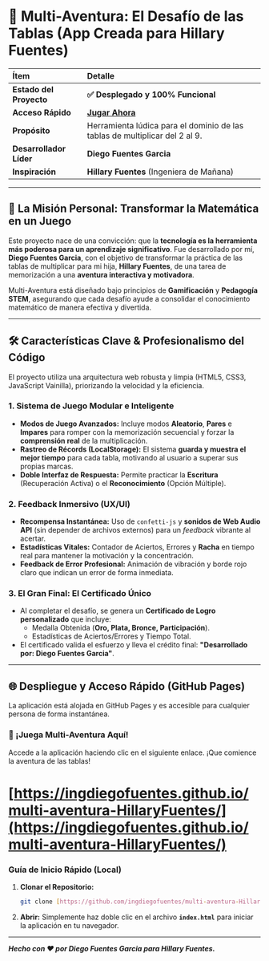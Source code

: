 # 🚀 Multi-Aventura: El Desafío de las Tablas (App Creada para Hillary Fuentes)

| Ítem | Detalle |
| :--- | :--- |
| **Estado del Proyecto** | **✅ Desplegado y 100% Funcional** |
| **Acceso Rápido** | **[Jugar Ahora](https://ingdiegofuentes.github.io/multi-aventura-HillaryFuentes/)** |
| **Propósito** | Herramienta lúdica para el dominio de las tablas de multiplicar del 2 al 9. |
| **Desarrollador Líder** | **Diego Fuentes Garcia** |
| **Inspiración** | **Hillary Fuentes** (Ingeniera de Mañana) |

---

## 🌟 La Misión Personal: Transformar la Matemática en un Juego

Este proyecto nace de una convicción: que la **tecnología es la herramienta más poderosa para un aprendizaje significativo**. Fue desarrollado por mí, **Diego Fuentes Garcia**, con el objetivo de transformar la práctica de las tablas de multiplicar para mi hija, **Hillary Fuentes**, de una tarea de memorización a una **aventura interactiva y motivadora**.

Multi-Aventura está diseñado bajo principios de **Gamificación** y **Pedagogía STEM**, asegurando que cada desafío ayude a consolidar el conocimiento matemático de manera efectiva y divertida.

---

## 🛠️ Características Clave & Profesionalismo del Código

El proyecto utiliza una arquitectura web robusta y limpia (HTML5, CSS3, JavaScript Vainilla), priorizando la velocidad y la eficiencia.

### 1. Sistema de Juego Modular e Inteligente
* **Modos de Juego Avanzados:** Incluye modos **Aleatorio**, **Pares** e **Impares** para romper con la memorización secuencial y forzar la **comprensión real** de la multiplicación.
* **Rastreo de Récords (LocalStorage):** El sistema **guarda y muestra el mejor tiempo** para cada tabla, motivando al usuario a superar sus propias marcas.
* **Doble Interfaz de Respuesta:** Permite practicar la **Escritura** (Recuperación Activa) o el **Reconocimiento** (Opción Múltiple).

### 2. Feedback Inmersivo (UX/UI)
* **Recompensa Instantánea:** Uso de `confetti-js` y **sonidos de Web Audio API** (sin depender de archivos externos) para un *feedback* vibrante al acertar.
* **Estadísticas Vitales:** Contador de Aciertos, Errores y **Racha** en tiempo real para mantener la motivación y la concentración.
* **Feedback de Error Profesional:** Animación de vibración y borde rojo claro que indican un error de forma inmediata.

### 3. El Gran Final: El Certificado Único
* Al completar el desafío, se genera un **Certificado de Logro personalizado** que incluye:
    * Medalla Obtenida (**Oro, Plata, Bronce, Participación**).
    * Estadísticas de Aciertos/Errores y Tiempo Total.
* El certificado valida el esfuerzo y lleva el crédito final: **"Desarrollado por: Diego Fuentes Garcia"**.

---

## 🌐 Despliegue y Acceso Rápido (GitHub Pages)

La aplicación está alojada en GitHub Pages y es accesible para cualquier persona de forma instantánea.

### 🔗 ¡Juega Multi-Aventura Aquí!

Accede a la aplicación haciendo clic en el siguiente enlace. ¡Que comience la aventura de las tablas!

# **[https://ingdiegofuentes.github.io/multi-aventura-HillaryFuentes/](https://ingdiegofuentes.github.io/multi-aventura-HillaryFuentes/)**

### Guía de Inicio Rápido (Local)

1.  **Clonar el Repositorio:**
    ```bash
    git clone [https://github.com/ingdiegofuentes/multi-aventura-HillaryFuentes.git](https://github.com/ingdiegofuentes/multi-aventura-HillaryFuentes.git)
    ```
2.  **Abrir:** Simplemente haz doble clic en el archivo **`index.html`** para iniciar la aplicación en tu navegador.

---
***Hecho con ❤️ por Diego Fuentes Garcia para Hillary Fuentes.***
